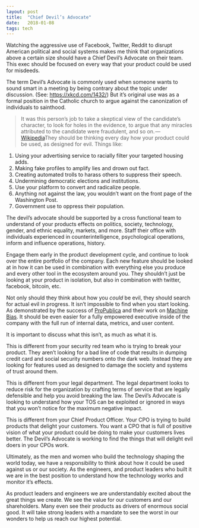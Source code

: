 ```yaml
---
layout:	post
title:	"Chief Devil’s Advocate"
date:	2018-01-08
tags: tech
---
```


  Watching the aggressive use of Facebook, Twitter, Reddit to disrupt American political and social systems makes me think that organizations above a certain size should have a Chief Devil’s Advocate on their team. This exec should be focused on every way that your product could be used for misdeeds.

The term Devil’s Advocate is commonly used when someone wants to sound smart in a meeting by being contrary about the topic under discussion. (See: <https://xkcd.com/1432/>) But it’s original use was as a formal position in the Catholic church to argue against the canonization of individuals to sainthood.

> It was this person’s job to take a skeptical view of the candidate’s character, to look for holes in the evidence, to argue that any miracles attributed to the candidate were fraudulent, and so on. — [Wikipedia](https://en.wikipedia.org/wiki/Devil%27s_advocate)They should be thinking every day how your product could be used, as designed for evil. Things like:

1. Using your advertising service to racially filter your targeted housing adds.
2. Making fake profiles to amplify lies and drown out fact.
3. Creating automated trolls to harass others to suppress their speech.
4. Undermining democratic elections and institutions.
5. Use your platform to convert and radicalize people.
6. Anything not against the law, you wouldn’t want on the front page of the Washington Post.
7. Government use to oppress their population.

The devil’s advocate should be supported by a cross functional team to understand of your products effects on politics, society, technology, gender, and ethnic equality, markets, and more. Staff their office with individuals experienced in counterintelligence, psychological operations, inform and influence operations, history.

Engage them early in the product development cycle, and continue to look over the entire portfolio of the company. Each new feature should be looked at in how it can be used in combination with everything else you produce and every other tool in the ecosystem around you. They shouldn’t just be looking at your product in isolation, but also in combination with twitter, facebook, bitcoin, etc.

Not only should they think about how you *could* be evil, they should search for actual evil in progress. It isn’t impossible to find when you start looking. As demonstrated by the success of [ProPublica](https://medium.com/u/b45b4b10c62a) and their work on [Machine Bias](https://www.propublica.org/series/machine-bias/). It should be even easier for a fully empowered executive inside of the company with the full run of internal data, metrics, and user content.

It is important to discuss what this isn’t, as much as what it is.

This is different from your security red team who is trying to break your product. They aren’t looking for a bad line of code that results in dumping credit card and social security numbers onto the dark web. Instead they are looking for features used as designed to damage the society and systems of trust around them.

This is different from your legal department. The legal department looks to reduce risk for the organization by crafting terms of service that are legally defensible and help you avoid breaking the law. The Devil’s Advocate is looking to understand how your TOS can be exploited or ignored in ways that you won’t notice for the maximum negative impact.

This is different from your Chief Product Officer. Your CPO is trying to build products that delight your customers. You want a CPO that is full of positive vision of what your product could be doing to make your customers lives better. The Devil’s Advocate is working to find the things that will delight evil doers in your CPOs work.

Ultimately, as the men and women who build the technology shaping the world today, we have a responsibility to think about how it could be used against us or our society. As the engineers, and product leaders who built it we are in the best position to understand how the technology works and monitor it’s effects.

As product leaders and engineers we are understandably excited about the great things we create. We see the value for our customers and our shareholders. Many even see their products as drivers of enormous social good. It will take strong leaders with a mandate to see the worst in our wonders to help us reach our highest potential.